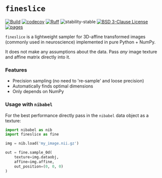 # `fineslice`
[![Build](https://github.com/nx10/fineslice/actions/workflows/test.yaml/badge.svg?branch=main)](https://github.com/nx10/fineslice/actions/workflows/test.yaml?query=branch%3Amain)
[![codecov](https://codecov.io/gh/nx10/fineslice/branch/main/graph/badge.svg?token=22HWWFWPW5)](https://codecov.io/gh/nx10/fineslice)
[![Ruff](https://img.shields.io/endpoint?url=https://raw.githubusercontent.com/astral-sh/ruff/main/assets/badge/v2.json)](https://github.com/astral-sh/ruff)
![stability-stable](https://img.shields.io/badge/stability-stable-green.svg)
[![BSD 3-Clause License](https://img.shields.io/badge/license-BSD_3--Clause-blue.svg)](https://github.com/nx10/fineslice/blob/main/LICENSE)
[![pages](https://img.shields.io/badge/api-docs-blue)](https://childmindresearch.github.io/template-python-repository)

`fineslice` is a lightweight sampler for 3D-affine transformed images (commonly used in neuroscience) implemented in 
pure Python + NumPy.

It does not make any assumptions about the data. Pass _any_ image texture and affine matrix directly into it.

### Features

- Precision sampling (no need to 're-sample' and loose precision)
- Automatically finds optimal dimensions
- Only depends on NumPy

### Usage with `nibabel`

For the best performance directly pass in the `nibabel` data object as a texture:

```Python
import nibabel as nib
import fineslice as fine

img = nib.load('my_image.nii.gz')

out = fine.sample_0d(
    texture=img.dataobj,
    affine=img.affine,
    out_position=(0, 0, 0)
)
```